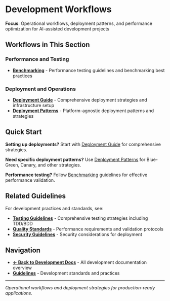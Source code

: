 # Development Workflows

**Focus**: Operational workflows, deployment patterns, and performance optimization for AI-assisted development projects

## Workflows in This Section

### **Performance and Testing**
- **[Benchmarking](./benchmarking.md)** - Performance testing guidelines and benchmarking best practices

### **Deployment and Operations**
- **[Deployment Guide](./deployment-guide.md)** - Comprehensive deployment strategies and infrastructure setup
- **[Deployment Patterns](./deployment-patterns.md)** - Platform-agnostic deployment patterns and strategies

## Quick Start

**Setting up deployments?** Start with [Deployment Guide](./deployment-guide.md) for comprehensive strategies.

**Need specific deployment patterns?** Use [Deployment Patterns](./deployment-patterns.md) for Blue-Green, Canary, and other strategies.

**Performance testing?** Follow [Benchmarking](./benchmarking.md) guidelines for effective performance validation.

## Related Guidelines

For development practices and standards, see:
- **[Testing Guidelines](../guidelines/testing-guidelines.md)** - Comprehensive testing strategies including TDD/BDD
- **[Quality Standards](../guidelines/quality-standards.md)** - Performance requirements and validation protocols
- **[Security Guidelines](../guidelines/security-guidelines.md)** - Security considerations for deployment

## Navigation

- **[← Back to Development Docs](../README.md)** - All development documentation overview
- **[Guidelines](../guidelines/README.md)** - Development standards and practices

---

*Operational workflows and deployment strategies for production-ready applications.*